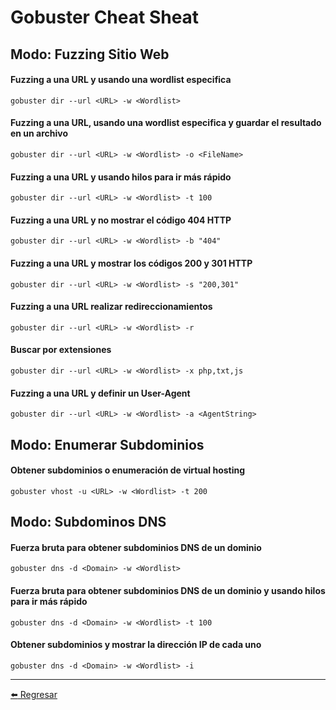 # Gobuster Cheat Sheat

## Modo: Fuzzing Sitio Web

#### Fuzzing a una URL y usando una wordlist especifica
```
gobuster dir --url <URL> -w <Wordlist>
```

#### Fuzzing a una URL, usando una wordlist especifica y guardar el resultado en un archivo
```
gobuster dir --url <URL> -w <Wordlist> -o <FileName>
```

#### Fuzzing a una URL y usando hilos para ir más rápido
```
gobuster dir --url <URL> -w <Wordlist> -t 100
```

#### Fuzzing a una URL y no mostrar el código 404 HTTP
```
gobuster dir --url <URL> -w <Wordlist> -b "404"
```

#### Fuzzing a una URL y mostrar los códigos 200 y 301 HTTP
```
gobuster dir --url <URL> -w <Wordlist> -s "200,301"
```

#### Fuzzing a una URL realizar redireccionamientos
```
gobuster dir --url <URL> -w <Wordlist> -r
```

#### Buscar por extensiones
```
gobuster dir --url <URL> -w <Wordlist> -x php,txt,js
```

#### Fuzzing a una URL y definir un User-Agent
```
gobuster dir --url <URL> -w <Wordlist> -a <AgentString>
```

## Modo: Enumerar Subdominios

#### Obtener subdominios o enumeración de virtual hosting
```
gobuster vhost -u <URL> -w <Wordlist> -t 200
```

## Modo: Subdominos DNS

#### Fuerza bruta para obtener subdominios DNS de un dominio
```
gobuster dns -d <Domain> -w <Wordlist>
```

#### Fuerza bruta para obtener subdominios DNS de un dominio y usando hilos para ir más rápido
```
gobuster dns -d <Domain> -w <Wordlist> -t 100
```

#### Obtener subdominios y mostrar la dirección IP de cada uno
```
gobuster dns -d <Domain> -w <Wordlist> -i
```

---

[:arrow_left: Regresar](https://github.com/m4lal0/cheatsheets)